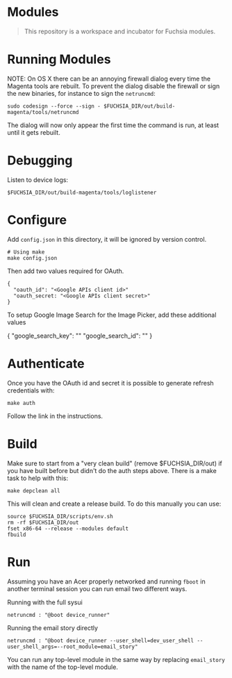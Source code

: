 Modules
=======

> This repository is a workspace and incubator for Fuchsia modules.

# Running Modules

NOTE: On OS X there can be an annoying firewall dialog every time the Magenta tools are rebuilt. To prevent the dialog disable the firewall or sign the new binaries, for instance to sign the `netruncmd`:

    sudo codesign --force --sign - $FUCHSIA_DIR/out/build-magenta/tools/netruncmd

The dialog will now only appear the first time the command is run, at least until it gets rebuilt.

# Debugging

Listen to device logs:

    $FUCHSIA_DIR/out/build-magenta/tools/loglistener

# Configure

Add `config.json` in this directory, it will be ignored by version control.

    # Using make
    make config.json

Then add two values required for OAuth.

    {
      "oauth_id": "<Google APIs client id>"
      "oauth_secret: "<Google APIs client secret>"
    }

To setup Google Image Search for the Image Picker, add these additional values

  {
    "google_search_key": "<Google API key for Custom Search Engine>"
    "google_search_id": "<ID of Custom Search Engine>"
  }

# Authenticate

Once you have the OAuth id and secret it is possible to generate refresh
credentials with:

    make auth

Follow the link in the instructions.

# Build

Make sure to start from a "very clean build" (remove $FUCHSIA_DIR/out) if you have built before but didn't do the auth steps above. There is a make task to help with this:

    make depclean all

This will clean and create a release build. To do this manually you can use:

    source $FUCHSIA_DIR/scripts/env.sh
    rm -rf $FUCHSIA_DIR/out
    fset x86-64 --release --modules default
    fbuild

# Run

Assuming you have an Acer properly networked and running `fboot` in another
terminal session you can run email two different ways.

Running with the full sysui

    netruncmd : "@boot device_runner"

Running the email story directly

    netruncmd : "@boot device_runner --user_shell=dev_user_shell --user_shell_args=--root_module=email_story"

You can run any top-level module in the same way by replacing `email_story` with
the name of the top-level module.
